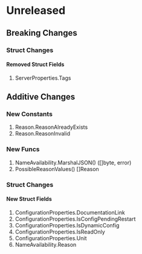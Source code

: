 # Unreleased

## Breaking Changes

### Struct Changes

#### Removed Struct Fields

1. ServerProperties.Tags

## Additive Changes

### New Constants

1. Reason.ReasonAlreadyExists
1. Reason.ReasonInvalid

### New Funcs

1. NameAvailability.MarshalJSON() ([]byte, error)
1. PossibleReasonValues() []Reason

### Struct Changes

#### New Struct Fields

1. ConfigurationProperties.DocumentationLink
1. ConfigurationProperties.IsConfigPendingRestart
1. ConfigurationProperties.IsDynamicConfig
1. ConfigurationProperties.IsReadOnly
1. ConfigurationProperties.Unit
1. NameAvailability.Reason
